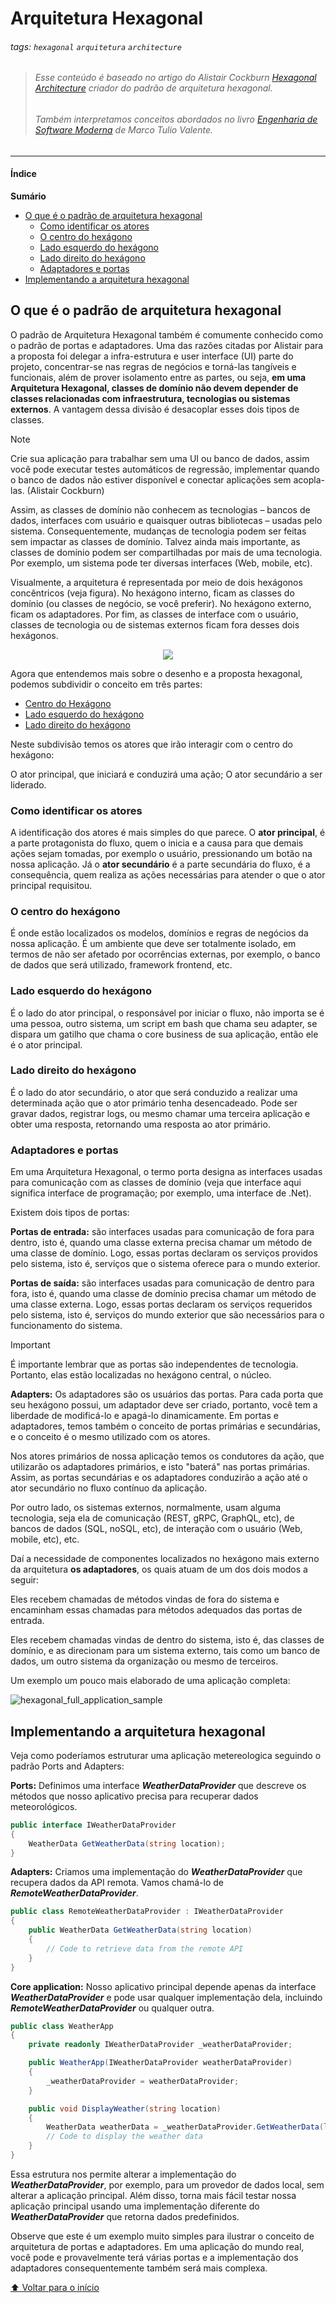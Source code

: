 
# Arquitetura Hexagonal

###### tags: `hexagonal` `arquitetura` `architecture` 

> ###### Esse conteúdo é baseado no artigo do Alistair Cockburn [Hexagonal Architecture](https://www.amazon.com.br/Domain-Driven-Design-Distilled-Vaughn-Vernon/dp/0134434420/ref=asc_df_0134434420/?tag=googleshopp00-20&linkCode=df0&hvadid=379735814613&hvpos=&hvnetw=g&hvrand=2005807085629592401&hvpone=&hvptwo=&hvqmt=&hvdev=c&hvdvcmdl=&hvlocint=&hvlocphy=1001773&hvtargid=pla-451410218303&psc=1) criador do padrão de arquitetura hexagonal.
> ###### Também interpretamos conceitos abordados no livro [Engenharia de Software Moderna](https://www.amazon.com.br/gp/product/6500019504) de Marco Tulio Valente.

---
#### Índice

**Sumário**
- [O que é o padrão de arquitetura hexagonal](#o-que-é-o-padrão-de-arquitetura-hexagonal)
    - [Como identificar os atores](#como-identificar-os-atores)
    - [O centro do hexágono](#o-centro-do-hexágono)
    - [Lado esquerdo do hexágono](#lado-esquerdo-do-hexágono)
    - [Lado direito do hexágono](#lado-direito-do-hexágono)
    - [Adaptadores e portas](#adaptadores-e-portas)
- [Implementando a arquitetura hexagonal](#implementando-a-arquitetura-hexagonal)


## O que é o padrão de arquitetura hexagonal

O padrão de Arquitetura Hexagonal também é comumente conhecido como o padrão de portas e adaptadores.
Uma das razões citadas por Alistair para a proposta foi delegar a infra-estrutura e user interface (UI) parte do projeto, concentrar-se nas regras de negócios e torná-las tangíveis e funcionais, além de prover isolamento entre as partes, ou seja, **em uma Arquitetura Hexagonal, classes de domínio não devem depender de classes relacionadas com infraestrutura, tecnologias ou sistemas externos**. A vantagem dessa divisão é desacoplar esses dois tipos de classes.

> [!NOTE]
> Crie sua aplicação para trabalhar sem uma UI ou banco de dados, assim você pode executar testes automáticos de regressão, implementar quando o banco de dados não estiver disponível e conectar aplicações sem acopla-las. (Alistair Cockburn)

Assim, as classes de domínio não conhecem as tecnologias – bancos de dados, interfaces com usuário e quaisquer outras bibliotecas – usadas pelo sistema. Consequentemente, mudanças de tecnologia podem ser feitas sem impactar as classes de domínio. Talvez ainda mais importante, as classes de domínio podem ser compartilhadas por mais de uma tecnologia. Por exemplo, um sistema pode ter diversas interfaces (Web, mobile, etc).

Visualmente, a arquitetura é representada por meio de dois hexágonos concêntricos (veja figura). No hexágono interno, ficam as classes do domínio (ou classes de negócio, se você preferir). No hexágono externo, ficam os adaptadores. Por fim, as classes de interface com o usuário, classes de tecnologia ou de sistemas externos ficam fora desses dois hexágonos.

<p align="center">
  <img  src="https://user-images.githubusercontent.com/40603968/184912008-4ae23df5-c060-4538-836d-79fff5327d4c.png">
</p>

Agora que entendemos mais sobre o desenho e a proposta hexagonal, podemos subdividir o conceito em três partes:

* [Centro do Hexágono](#O-centro-do-hexágono)
* [Lado esquerdo do hexágono](#Lado-esquerdo-do-hexágono)
* [Lado direito do hexágono](#Lado-direito-do-hexágono)

Neste subdivisão temos os atores que irão interagir com o centro do hexágono:

O ator principal, que iniciará e conduzirá uma ação;
O ator secundário a ser liderado.

### Como identificar os atores
A identificação dos atores é mais simples do que parece. O **ator principal**, é a parte protagonista do fluxo, quem o inicia e a causa para que demais ações sejam tomadas, por exemplo o usuário, pressionando um botão na nossa aplicação. Já o **ator secundário** é a parte secundária do fluxo, é a consequência, quem realiza as ações necessárias para atender o que o ator principal requisitou.

### O centro do hexágono
É onde estão localizados os modelos, domínios e regras de negócios da nossa aplicação. É um ambiente que deve ser totalmente isolado, em termos de não ser afetado por ocorrências externas, por exemplo, o banco de dados que será utilizado, framework frontend, etc.

### Lado esquerdo do hexágono
É o lado do ator principal, o responsável por iniciar o fluxo, não importa se é uma pessoa, outro sistema, um script em bash que chama seu adapter, se dispara um gatilho que chama o core business de sua aplicação, então ele é o ator principal.

### Lado direito do hexágono
É o lado do ator secundário, o ator que será conduzido a realizar uma determinada ação que o ator primário tenha desencadeado. Pode ser gravar dados, registrar logs, ou mesmo chamar uma terceira aplicação e obter uma resposta, retornando uma resposta ao ator primário.

### Adaptadores e portas
Em uma Arquitetura Hexagonal, o termo porta designa as interfaces usadas para comunicação com as classes de domínio (veja que interface aqui significa interface de programação; por exemplo, uma interface de .Net).

Existem dois tipos de portas:

**Portas de entrada:** são interfaces usadas para comunicação de fora para dentro, isto é, quando uma classe externa precisa chamar um método de uma classe de domínio. Logo, essas portas declaram os serviços providos pelo sistema, isto é, serviços que o sistema oferece para o mundo exterior.

**Portas de saída:** são interfaces usadas para comunicação de dentro para fora, isto é, quando uma classe de domínio precisa chamar um método de uma classe externa. Logo, essas portas declaram os serviços requeridos pelo sistema, isto é, serviços do mundo exterior que são necessários para o funcionamento do sistema.

> [!IMPORTANT]
> É importante lembrar que as portas são independentes de tecnologia. Portanto, elas estão localizadas no hexágono central, o núcleo.

**Adapters:**
Os adaptadores são os usuários das portas. Para cada porta que seu hexágono possui, um adaptador deve ser criado, portanto, você tem a liberdade de modificá-lo e apagá-lo dinamicamente. Em portas e adaptadores, temos também o conceito de portas primárias e secundárias, e o conceito é o mesmo utilizado com os atores.

Nos atores primários de nossa aplicação temos os condutores da ação, que utilizarão os adaptadores primários, e isto "baterá" nas portas primárias. Assim, as portas secundárias e os adaptadores conduzirão a ação até o ator secundário no fluxo contínuo da aplicação.

Por outro lado, os sistemas externos, normalmente, usam alguma tecnologia, seja ela de comunicação (REST, gRPC, GraphQL, etc), de bancos de dados (SQL, noSQL, etc), de interação com o usuário (Web, mobile, etc), etc.

Daí a necessidade de componentes localizados no hexágono mais externo da arquitetura **os adaptadores**, os quais atuam de um dos dois modos a seguir:

Eles recebem chamadas de métodos vindas de fora do sistema e encaminham essas chamadas para métodos adequados das portas de entrada.

Eles recebem chamadas vindas de dentro do sistema, isto é, das classes de domínio, e as direcionam para um sistema externo, tais como um banco de dados, um outro sistema da organização ou mesmo de terceiros.


Um exemplo um pouco mais elaborado de uma aplicação completa:

![hexagonal_full_application_sample](https://user-images.githubusercontent.com/40603968/188504321-8e7eae39-9a79-4637-9893-533658232704.png)

## Implementando a arquitetura hexagonal

Veja como poderíamos estruturar uma aplicação metereologica seguindo o padrão Ports and Adapters:

**Ports:**
Definimos uma interface ***WeatherDataProvider*** que descreve os métodos que nosso aplicativo precisa para recuperar dados meteorológicos.

```c#
public interface IWeatherDataProvider
{
    WeatherData GetWeatherData(string location);
}
```

**Adapters:**
Criamos uma implementação do ***WeatherDataProvider*** que recupera dados da API remota. Vamos chamá-lo de ***RemoteWeatherDataProvider***.

```c#
public class RemoteWeatherDataProvider : IWeatherDataProvider
{
    public WeatherData GetWeatherData(string location)
    {
        // Code to retrieve data from the remote API
    }
}
```

**Core application:**
Nosso aplicativo principal depende apenas da interface ***WeatherDataProvider*** e pode usar qualquer implementação dela, incluindo ***RemoteWeatherDataProvider*** ou qualquer outra.

```c#
public class WeatherApp
{
    private readonly IWeatherDataProvider _weatherDataProvider;

    public WeatherApp(IWeatherDataProvider weatherDataProvider)
    {
        _weatherDataProvider = weatherDataProvider;
    }

    public void DisplayWeather(string location)
    {
        WeatherData weatherData = _weatherDataProvider.GetWeatherData(location);
        // Code to display the weather data
    }
}
```

Essa estrutura nos permite alterar a implementação do ***WeatherDataProvider***, por exemplo, para um provedor de dados local, sem alterar a aplicação principal. Além disso, torna mais fácil testar nossa aplicação principal usando uma implementação diferente do ***WeatherDataProvider*** que retorna dados predefinidos.

Observe que este é um exemplo muito simples para ilustrar o conceito de arquitetura de portas e adaptadores. Em uma aplicação do mundo real, você pode e provavelmente terá várias portas e a implementação dos adaptadores consequentemente também será mais complexa.

[:arrow_up: Voltar para o início](#o-que-é-o-padrão-de-arquitetura-hexagonal)
